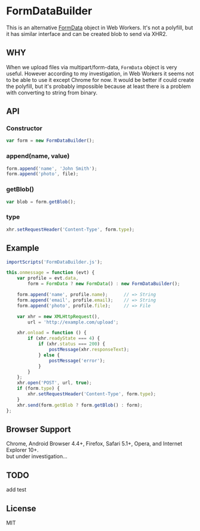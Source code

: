 # FormDataBuilder
This is an alternative [FormData](https://developer.mozilla.org/en-US/docs/Web/API/FormData) object in Web Workers. It's not a polyfill, but it has similar interface and can be created blob to send via XHR2.  
## WHY
When we upload files via multipart/form-data, `FormData` object is very useful. However according to my investigation, in Web Workers it seems not to be able to use it except Chrome for now. It would be better if could create the polyfill, but it's probably impossible because at least there is a problem with converting to string from binary.  
## API
### Constructor
```javascript
var form = new FormDataBuilder();
```
### append(name, value)
```javascript
form.append('name', 'John Smith');
form.append('photo', file);
```
### getBlob()
```javascript
var blob = form.getBlob();
```
### type
```javascript
xhr.setRequestHeader('Content-Type', form.type);
```
## Example
```javascript
importScripts('FormDataBuilder.js');

this.onmessage = function (evt) {
    var profile = evt.data,
        form = FormData ? new FormData() : new FormDataBuilder();

    form.append('name', profile.name);      // => String
    form.append('email', profile.email);    // => String
    form.append('photo', profile.file);     // => File

    var xhr = new XMLHttpRequest(),
        url = 'http://example.com/upload';

    xhr.onload = function () {
        if (xhr.readyState === 4) {
            if (xhr.status === 200) {
                postMessage(xhr.responseText);
            } else {
                postMessage('error');
            }
        }
    };
    xhr.open('POST', url, true);
    if (form.type) {
        xhr.setRequestHeader('Content-Type', form.type);
    }
    xhr.send(form.getBlob ? form.getBlob() : form);
};
```
## Browser Support
Chrome, Android Browser 4.4+, Firefox, Safari 5.1+, Opera, and Internet Explorer 10+.  
but under investigation...  
## TODO
add test  
## License
MIT  
